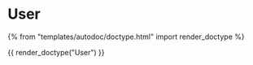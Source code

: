 # User

{% from "templates/autodoc/doctype.html" import render_doctype %}

{{ render_doctype("User") }}

<!-- jinja --><!-- static -->
